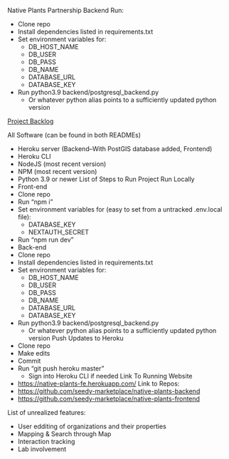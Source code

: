 Native Plants Partnership Backend
Run:
* Clone repo
* Install dependencies listed in requirements.txt
* Set environment variables for:
   * DB_HOST_NAME
   * DB_USER
   * DB_PASS
   * DB_NAME
   * DATABASE_URL
   * DATABASE_KEY
* Run python3.9 backend/postgresql_backend.py
   * Or whatever python alias points to a sufficiently updated python version

[Project Backlog](https://github.com/orgs/seedy-marketplace/projects/1/views/1)


All Software (can be found in both READMEs)
* Heroku server (Backend–With PostGIS database added, Frontend)
* Heroku CLI
* NodeJS (most recent version)
* NPM (most recent version)
* Python 3.9 or newer
List of Steps to Run Project
Run Locally
* Front-end
* Clone repo
* Run “npm i”
* Set environment variables for (easy to set from a untracked .env.local file):
   * DATABASE_KEY
   * NEXTAUTH_SECRET
* Run “npm run dev”
* Back-end
* Clone repo
* Install dependencies listed in requirements.txt
* Set environment variables for:
   * DB_HOST_NAME
   * DB_USER
   * DB_PASS
   * DB_NAME
   * DATABASE_URL
   * DATABASE_KEY
* Run python3.9 backend/postgresql_backend.py
   * Or whatever python alias points to a sufficiently updated python version
Push Updates to Heroku
* Clone repo
* Make edits
* Commit
* Run “git push heroku master”
   * Sign into Heroku CLI if needed
Link To Running Website
* https://native-plants-fe.herokuapp.com/
Link to Repos:
* https://github.com/seedy-marketplace/native-plants-backend
* https://github.com/seedy-marketplace/native-plants-frontend

List of unrealized features:
* User edditing of organizations and their properties
* Mapping & Search through Map
* Interaction tracking
* Lab involvement

